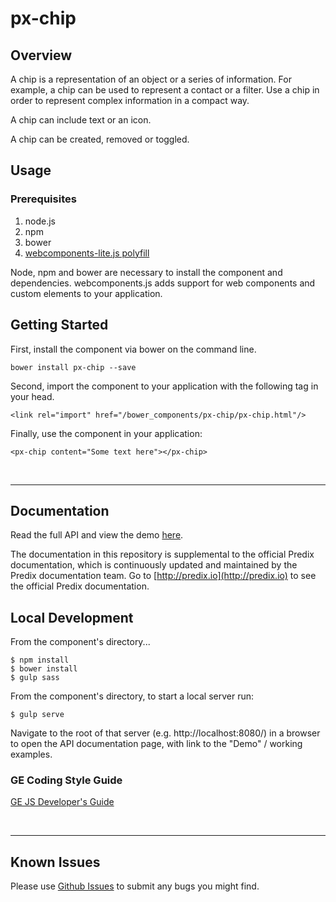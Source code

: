 # px-chip

## Overview

A chip is a representation of an object or a series of information. For example, a chip can be used to represent a contact or a filter. Use a chip in order to represent complex information in a compact way.

A chip can include text or an icon.

A chip can be created, removed or toggled.

## Usage

### Prerequisites
1. node.js
2. npm
3. bower
4. [webcomponents-lite.js polyfill](https://github.com/webcomponents/webcomponentsjs)

Node, npm and bower are necessary to install the component and dependencies. webcomponents.js adds support for web components and custom elements to your application.

## Getting Started

First, install the component via bower on the command line.

```
bower install px-chip --save
```

Second, import the component to your application with the following tag in your head.

```
<link rel="import" href="/bower_components/px-chip/px-chip.html"/>
```

Finally, use the component in your application:

```
<px-chip content="Some text here"></px-chip>
```

<br />
<hr />

## Documentation

Read the full API and view the demo [here](https://www.predix-ui.com/#/elements/px-chip).

The documentation in this repository is supplemental to the official Predix documentation, which is continuously updated and maintained by the Predix documentation team. Go to [http://predix.io](http://predix.io)  to see the official Predix documentation.


## Local Development

From the component's directory...

```
$ npm install
$ bower install
$ gulp sass
```

From the component's directory, to start a local server run:

```
$ gulp serve
```

Navigate to the root of that server (e.g. http://localhost:8080/) in a browser to open the API documentation page, with link to the "Demo" / working examples.

### GE Coding Style Guide
[GE JS Developer's Guide](https://github.com/GeneralElectric/javascript)

<br />
<hr />

## Known Issues

Please use [Github Issues](https://github.com/PredixDev/px-chip/issues) to submit any bugs you might find.
